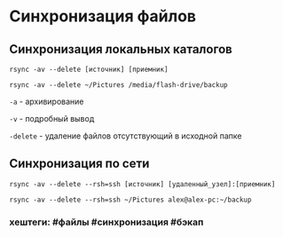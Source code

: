 # Синхронизация файлов

## Синхронизация локальных каталогов

~~~~
rsync -av --delete [источник] [приемник]
~~~~

~~~~
rsync -av --delete ~/Pictures /media/flash-drive/backup
~~~~

`-a` - архивирование

`-v` - подробный вывод

`-delete` - удаление файлов отсутствующий в исходной папке

## Синхронизация по сети

~~~~
rsync -av --delete --rsh=ssh [источник] [удаленный_узел]:[приемник]
~~~~

~~~~
rsync -av --delete --rsh=ssh ~/Pictures alex@alex-pc:~/backup
~~~~

### хештеги:  #файлы #синхронизация #бэкап